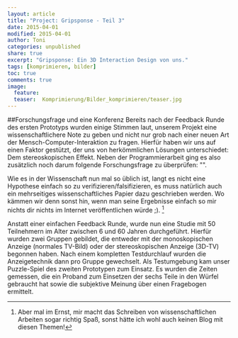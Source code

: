 ```yaml
---
layout: article
title: "Project: Gripsponse - Teil 3"
date: 2015-04-01
modified: 2015-04-01
author: Toni
categories: unpublished
share: true
excerpt: "Gripsponse: Ein 3D Interaction Design von uns."
tags: [komprimieren, bilder]
toc: true
comments: true
image:
  feature: 
  teaser:  Komprimierung/Bilder_komprimieren/teaser.jpg
---
```


##Forschungsfrage und eine Konferenz
Bereits nach der Feedback Runde des ersten Prototyps wurden einige Stimmen laut, unserem Projekt eine wissenschaftlichere Note zu geben und nicht nur grob nach einer neuen Art der Mensch-Computer-Interaktion zu fragen. Hierfür haben wir uns auf einen Faktor gestützt, der uns von herkömmlichen Lösungen unterschiedet: Dem stereoskopischen Effekt. Neben der Programmierarbeit ging es also zusätzlich noch darum folgende Forschungsfrage zu überprüfen: "".

Wie es in der Wissenschaft nun mal so üblich ist, langt es nicht eine Hypothese einfach so zu verifizieren/falsifizieren, es muss natürlich auch ein mehrseitiges wissenschaftliches Papier dazu geschrieben werden. Wo kämmen wir denn sonst hin, wenn man seine Ergebnisse einfach so mir nichts dir nichts im Internet veröffentlichen würde ;). [^2] 

Anstatt einer einfachen Feedback Runde, wurde nun eine Studie mit 50 Teilnehmern im Alter zwischen 6 und 60 Jahren durchgeführt. Hierfür wurden zwei Gruppen gebildet, die entweder mit der monoskopischen Anzeige (normales TV-Bild) oder der stereoskopischen Anzeige (3D-TV) begonnen haben. Nach einem kompletten Testdurchlauf wurden die Anzeigetechnik dann pro Gruppe gewechselt. Als Testumgebung kam unser Puzzle-Spiel des zweiten Prototypen zum Einsatz. Es wurden die Zeiten gemessen, die ein Proband zum Einsetzen der sechs Teile in den Würfel gebraucht hat sowie die subjektive Meinung über einen Fragebogen ermittelt. 

[^2]: Aber mal im Ernst, mir macht das Schreiben von wissenschaftlichen Arbeiten sogar richtig Spaß, sonst hätte ich wohl auch keinen Blog mit diesen Themen!
